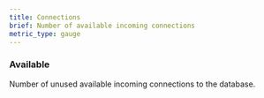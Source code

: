 ```yaml
---
title: Connections
brief: Number of available incoming connections
metric_type: gauge
---
```


### Available

Number of unused available incoming connections to the database.
